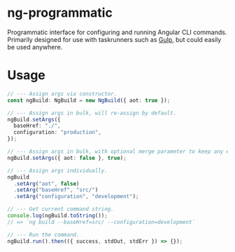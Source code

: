 # ng-programmatic

Programmatic interface for configuring and running Angular CLI commands. Primarily designed for use with taskrunners
such as [Gulp](https://gulpjs.com/), but could easily be used anywhere.

# Usage

```ts
// --- Assign args via constructor.
const ngBuild: NgBuild = new NgBuild({ aot: true });

// --- Assign args in bulk, will re-assign by default.
ngBuild.setArgs({
  baseHref: "./",
  configuration: "production",
});

// --- Assign args in bulk, with optional merge parameter to keep any existing arguments set.
ngBuild.setArgs({ aot: false }, true);

// --- Assign args individually.
ngBuild
  .setArg("aot", false)
  .setArg("baseHref", "src/")
  .setArg("configuration", "development");

// --- Get current command string.
console.log(ngBuild.toString());
// => `ng build --baseHref=src/ --configuration=development`

// --- Run the command.
ngBuild.run().then(({ success, stdOut, stdErr }) => {});
```
